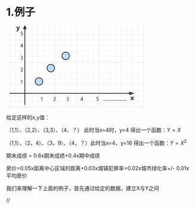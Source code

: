 # 1.例子

![image-20220310162649825](../../assets/image-20220310162649825.png)

给定这样的x,y值：

（1,1）、（2,2）、（3,3）、（4、？） 此时当x=4时，y=4 得出一个函数：$Y=X$

（1,1）、（2，4）、（3，9）、（4，？）此时当x=4，y=16 得出一个函数：$Y=X^2$

期末成绩 = 0.6x期末成绩+0.4x期中成绩

房价=0.05x距离中心区域的距离+0.03x城镇犯罪率+0.02x城市绿化率+/- 0.01x平均房价



我们来理解一下上面的例子，首先通过给定的数据，建立X与Y之间

//



















